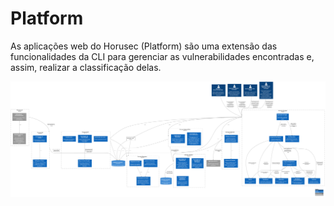 # Platform

As aplicações web do Horusec (Platform) são uma extensão das funcionalidades da CLI para gerenciar as vulnerabilidades encontradas e, assim, realizar a classificação delas.


![diagram](c3.svg)